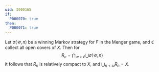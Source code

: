 ```yaml
---
uid: I000165
if:
  P000070: true
then:
  P000071: true
---
```


Let $\sigma(\mathcal{U}, n)$ be a winning Markov strategy for $F$ in the Menger game, and $\mathfrak{C}$ collect all open covers of $X$. Then for
$$
        R_n = \bigcap_{\mathcal{U}\in\mathfrak{C}} \bigcup\sigma(\mathcal{U},n)
$$
it follows that $R_n$ is relatively compact to $X$, and $\bigcup_{n<\omega} R_n = X$.

